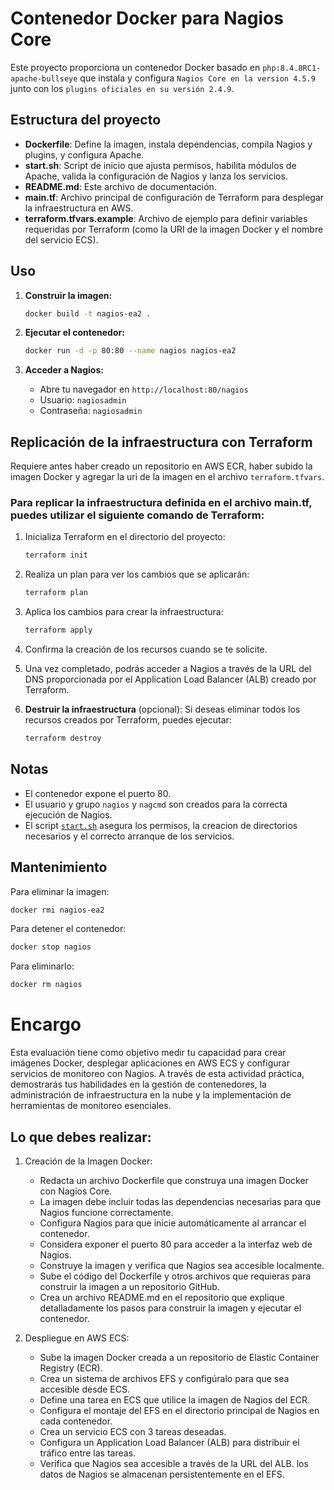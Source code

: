 # Contenedor Docker para Nagios Core

Este proyecto proporciona un contenedor Docker basado en `php:8.4.8RC1-apache-bullseye` que instala y configura `Nagios Core en la version 4.5.9` junto con los `plugins oficiales en su versión 2.4.9`.

## Estructura del proyecto

- **Dockerfile**: Define la imagen, instala dependencias, compila Nagios y plugins, y configura Apache.
- **start.sh**: Script de inicio que ajusta permisos, habilita módulos de Apache, valida la configuración de Nagios y lanza los servicios.
- **README.md**: Este archivo de documentación.
- **main.tf**: Archivo principal de configuración de Terraform para desplegar la infraestructura en AWS.
- **terraform.tfvars.example**: Archivo de ejemplo para definir variables requeridas por Terraform (como la URI de la imagen Docker y el nombre del servicio ECS).

## Uso

1. **Construir la imagen:**
   ```sh
   docker build -t nagios-ea2 .
   ```

2. **Ejecutar el contenedor:**
   ```sh
   docker run -d -p 80:80 --name nagios nagios-ea2
   ```

3. **Acceder a Nagios:**
   - Abre tu navegador en `http://localhost:80/nagios`
   - Usuario: `nagiosadmin`
   - Contraseña: `nagiosadmin`

## Replicación de la infraestructura con Terraform
Requiere antes haber creado un repositorio en AWS ECR, haber subido la imagen Docker y agregar la uri de la imagen en el archivo `terraform.tfvars`.

### Para replicar la infraestructura definida en el archivo main.tf, puedes utilizar el siguiente comando de Terraform:

1. Inicializa Terraform en el directorio del proyecto:
   ```sh
   terraform init
   ```
2. Realiza un plan para ver los cambios que se aplicarán:
   ```sh
   terraform plan
   ```
3. Aplica los cambios para crear la infraestructura:
   ```sh
   terraform apply
   ```
4. Confirma la creación de los recursos cuando se te solicite.
5. Una vez completado, podrás acceder a Nagios a través de la URL del DNS proporcionada por el Application Load Balancer (ALB) creado por Terraform.

6. **Destruir la infraestructura** (opcional):
   Si deseas eliminar todos los recursos creados por Terraform, puedes ejecutar:
   ```sh
   terraform destroy
   ```

## Notas

- El contenedor expone el puerto 80.
- El usuario y grupo `nagios` y `nagcmd` son creados para la correcta ejecución de Nagios.
- El script [`start.sh`](start.sh) asegura los permisos, la creacion de directorios necesarios y el correcto arranque de los servicios.

## Mantenimiento

Para eliminar la imagen:
```sh
docker rmi nagios-ea2
```
Para detener el contenedor:
```sh
docker stop nagios
```
Para eliminarlo:
```sh
docker rm nagios
```
# Encargo

Esta evaluación tiene como objetivo medir tu capacidad para crear imágenes Docker, desplegar aplicaciones en AWS ECS y configurar servicios de monitoreo con Nagios. A través de esta actividad práctica, demostrarás tus habilidades en la gestión de contenedores, la administración de infraestructura en la nube y la implementación de herramientas de monitoreo esenciales.

## Lo que debes realizar:

1. Creación de la Imagen Docker:
   -	Redacta un archivo Dockerfile que construya una imagen Docker con Nagios Core.
   -	La imagen debe incluir todas las dependencias necesarias para que Nagios funcione correctamente.
   -	Configura Nagios para que inicie automáticamente al arrancar el contenedor.
   -	Considera exponer el puerto 80 para acceder a la interfaz web de Nagios.
   -	Construye la imagen y verifica que Nagios sea accesible localmente.
   -	Sube el código del Dockerfile y otros archivos que requieras para construir la imagen a un repositorio GitHub.
   -	Crea un archivo README.md en el repositorio que explique detalladamente los pasos para construir la imagen y ejecutar el contenedor.

2. Despliegue en AWS ECS:
   -	Sube la imagen Docker creada a un repositorio de Elastic Container Registry (ECR).
   -	Crea un sistema de archivos EFS y configúralo para que sea accesible desde ECS.
   -	Define una tarea en ECS que utilice la imagen de Nagios del ECR.
   -	Configura el montaje del EFS en el directorio principal de Nagios en cada contenedor.
   -	Crea un servicio ECS con 3 tareas deseadas.
   -	Configura un Application Load Balancer (ALB) para distribuir el tráfico entre las tareas.
   -	Verifica que Nagios sea accesible a través de la URL del ALB.
los datos de Nagios se almacenan persistentemente en el EFS.
